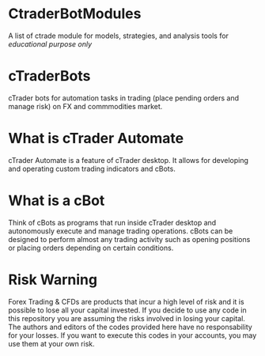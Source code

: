 # CtraderBotModules
A list of ctrade module for models,  strategies, and analysis tools for *educational purpose only*

# cTraderBots
cTrader bots for automation tasks in trading (place pending orders and manage risk) on FX and commmodities market.

# What is cTrader Automate
cTrader Automate is a feature of cTrader desktop. It allows for developing and operating custom trading indicators and cBots.

# What is a cBot
Think of cBots as programs that run inside cTrader desktop and autonomously execute and manage trading operations. cBots can be designed to perform almost any trading activity such as opening positions or placing orders depending on certain conditions.


# Risk Warning
Forex Trading & CFDs are products that incur a high level of risk and it is possible to lose all your capital invested. If you decide to use any code in this repository you are assuming the risks involved in losing your capital. The authors and editors of the codes provided here have no responsability for your losses. If you want to execute this codes in your accounts, you may use them at your own risk.